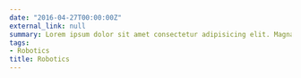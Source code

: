 ```yaml
---
date: "2016-04-27T00:00:00Z"
external_link: null
summary: Lorem ipsum dolor sit amet consectetur adipisicing elit. Magnam, eius.
tags:
- Robotics
title: Robotics
---
```

